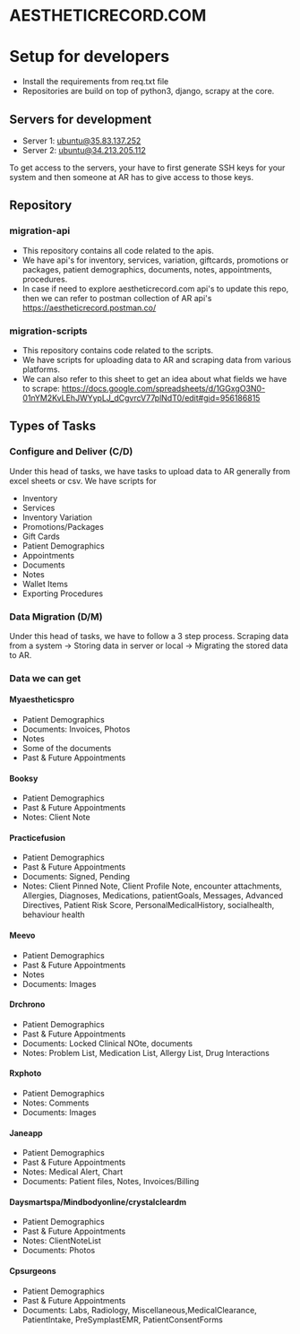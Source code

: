 # AESTHETICRECORD.COM

# Setup for developers
- Install the requirements from req.txt file
- Repositories are build on top of python3, django, scrapy at the core.

## Servers for development
- Server 1: ubuntu@35.83.137.252
- Server 2: ubuntu@34.213.205.112

To get access to the servers, your have to first generate SSH keys for your system and then someone at AR has to give access to those keys.

## Repository

### migration-api
- This repository contains all code related to the apis. 
- We have api's for inventory, services, variation, giftcards, promotions or packages, patient demographics, documents, notes, appointments, procedures.
- In case if need to explore aestheticrecord.com api's to update this repo, then we can refer to postman collection of AR api's 
https://aestheticrecord.postman.co/

### migration-scripts
- This repository contains code related to the scripts.
- We have scripts for uploading data to AR and scraping data from various platforms.
- We can also refer to this sheet to get an idea about what fields we have to scrape: https://docs.google.com/spreadsheets/d/1GGxgO3N0-01nYM2KvLEhJWYypLJ_dCgvrcV77plNdT0/edit#gid=956186815


## Types of Tasks

### Configure and Deliver (C/D)
Under this head of tasks, we have tasks to upload data to AR generally from excel sheets or csv.
We have scripts for
- Inventory
- Services
- Inventory Variation
- Promotions/Packages
- Gift Cards
- Patient Demographics
- Appointments
- Documents
- Notes
- Wallet Items
- Exporting Procedures

### Data Migration (D/M)
Under this head of tasks, we have to follow a 3 step process. Scraping data from a system -> Storing data in server or local -> Migrating the stored data to AR.

### Data we can get

#### Myaestheticspro
- Patient Demographics
- Documents: Invoices, Photos
- Notes
- Some of the documents
- Past & Future Appointments

#### Booksy
- Patient Demographics
- Past & Future Appointments
- Notes: Client Note

#### Practicefusion
- Patient Demographics
- Past & Future Appointments
- Documents: Signed, Pending
- Notes: Client Pinned Note, Client Profile Note, encounter attachments, Allergies, Diagnoses, Medications, patientGoals, Messages, Advanced Directives, Patient Risk Score, PersonalMedicalHistory, socialhealth, behaviour health

#### Meevo
- Patient Demographics
- Past & Future Appointments
- Notes
- Documents: Images

#### Drchrono
- Patient Demographics
- Past & Future Appointments
- Documents: Locked Clinical NOte, documents
- Notes: Problem List, Medication List, Allergy List, Drug Interactions

#### Rxphoto
- Patient Demographics
- Notes: Comments
- Documents: Images

#### Janeapp
- Patient Demographics
- Past & Future Appointments
- Notes: Medical Alert, Chart
- Documents: Patient files, Notes, Invoices/Billing

#### Daysmartspa/Mindbodyonline/crystalcleardm
- Patient Demographics
- Past & Future Appointments
- Notes: ClientNoteList
- Documents: Photos

#### Cpsurgeons
- Patient Demographics
- Past & Future Appointments
- Documents: Labs, Radiology, Miscellaneous,MedicalClearance, PatientIntake, PreSymplastEMR, PatientConsentForms
